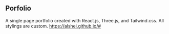 ## Porfolio

A single page portfolio created with React.js, Three.js, and Tailwind.css. All stylings are custom. 
https://alshei.github.io/#
